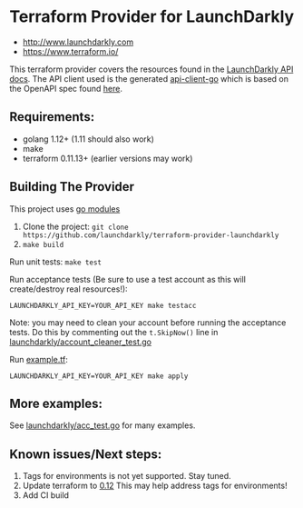 Terraform Provider for LaunchDarkly
=====

- http://www.launchdarkly.com
- https://www.terraform.io/

This terraform provider covers the resources found in the [LaunchDarkly API docs](https://apidocs.launchdarkly.com/reference). 
The API client used is the generated [api-client-go](https://github.com/launchdarkly/api-client-go) which is based on the OpenAPI spec found [here](https://github.com/launchdarkly/ld-openapi). 

Requirements:
-------
- golang 1.12+ (1.11 should also work)
- make
- terraform 0.11.13+ (earlier versions may work)

Building The Provider
---------------------
This project uses [go modules](https://github.com/golang/go/wiki/Modules)

1. Clone the project: `git clone https://github.com/launchdarkly/terraform-provider-launchdarkly`
1. `make build`

Run unit tests:
`make test`

Run acceptance tests (Be sure to use a test account as this will create/destroy real resources!):
```
LAUNCHDARKLY_API_KEY=YOUR_API_KEY make testacc
```

Note: you may need to clean your account before running the acceptance tests. 
Do this by commenting out the `t.SkipNow()` line in [launchdarkly/account_cleaner_test.go](launchdarkly/account_cleaner_test.go)

Run [example.tf](example.tf):
```
LAUNCHDARKLY_API_KEY=YOUR_API_KEY make apply
```


More examples:
-----
See [launchdarkly/acc_test.go](launchdarkly/acc_test.go) for many examples.

Known issues/Next steps:
------
1. Tags for environments is not yet supported. Stay tuned.
1. Update terraform to [0.12](https://www.terraform.io/upgrade-guides/0-12.html) This may help address tags for environments!
1. Add CI build